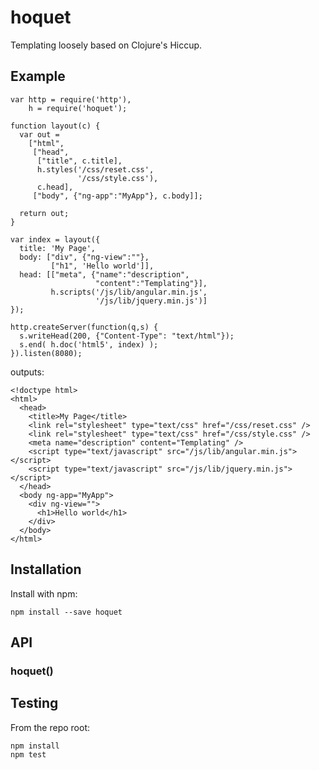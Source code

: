 # hoquet

Templating loosely based on Clojure's Hiccup.

## Example

    var http = require('http'),
        h = require('hoquet');
    
    function layout(c) {
      var out =
        ["html",
         ["head",
          ["title", c.title],
          h.styles('/css/reset.css',
                   '/css/style.css'),
          c.head],
         ["body", {"ng-app":"MyApp"}, c.body]];
      
      return out;
    }
    
    var index = layout({
      title: 'My Page',
      body: ["div", {"ng-view":""},
             ["h1", 'Hello world']],
      head: [["meta", {"name":"description",
                       "content":"Templating"}],
             h.scripts('/js/lib/angular.min.js',
                       '/js/lib/jquery.min.js')]
    });
    
    http.createServer(function(q,s) {
      s.writeHead(200, {"Content-Type": "text/html"});
      s.end( h.doc('html5', index) );
    }).listen(8080);

outputs:

    <!doctype html>
    <html>
      <head>
        <title>My Page</title>
        <link rel="stylesheet" type="text/css" href="/css/reset.css" />
        <link rel="stylesheet" type="text/css" href="/css/style.css" />
        <meta name="description" content="Templating" />
        <script type="text/javascript" src="/js/lib/angular.min.js"></script>
        <script type="text/javascript" src="/js/lib/jquery.min.js"></script>
      </head>
      <body ng-app="MyApp">
        <div ng-view="">
          <h1>Hello world</h1>
        </div>
      </body>
    </html>


## Installation

Install with npm:

```
npm install --save hoquet
```


## API

### hoquet()


## Testing

From the repo root:

```
npm install
npm test
```
